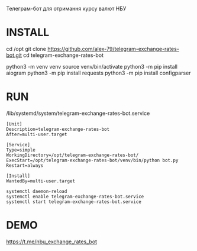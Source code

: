 Телеграм-бот для отримання курсу валют НБУ

# INSTALL

cd /opt
git clone https://github.com/alex-79/telegram-exchange-rates-bot.git
cd telegram-exchange-rates-bot

python3 -m venv venv
source venv/bin/activate
python3 -m pip install aiogram
python3 -m pip install requests
python3 -m pip install configparser

# RUN

/lib/systemd/system/telegram-exchange-rates-bot.service

```
[Unit]
Description=telegram-exchange-rates-bot
After=multi-user.target

[Service]
Type=simple
WorkingDirectory=/opt/telegram-exchange-rates-bot/
ExecStart=/opt/telegram-exchange-rates-bot/venv/bin/python bot.py
Restart=always

[Install]
WantedBy=multi-user.target
```

```
systemctl daemon-reload 
systemctl enable telegram-exchange-rates-bot.service
systemctl start telegram-exchange-rates-bot.service
```

# DEMO

https://t.me/nbu_exchange_rates_bot